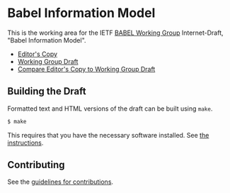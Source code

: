 # Babel Information Model

This is the working area for the IETF [BABEL Working Group](https://datatracker.ietf.org/wg/babel/documents/) Internet-Draft, "Babel Information Model".

* [Editor's Copy](https://bhstark2.github.io/babel-information-model/draft-ietf-babel-information-model.html)
* [Working Group Draft](https://tools.ietf.org/html/draft-ietf-babel-information-model)
* [Compare Editor's Copy to Working Group Draft](http://tools.ietf.org//rfcdiff?url1=https://www.ietf.org/id/draft-ietf-babel-information-model-10.txt&url2=https://bhstark2.github.io/babel-information-model/draft-ietf-babel-information-model.txt)

## Building the Draft

Formatted text and HTML versions of the draft can be built using `make`.

```sh
$ make
```

This requires that you have the necessary software installed.  See
[the instructions](https://github.com/martinthomson/i-d-template/blob/master/doc/SETUP.md).


## Contributing

See the
[guidelines for contributions](https://github.com/bhstark2/babel-information-model/blob/master/CONTRIBUTING.md).
